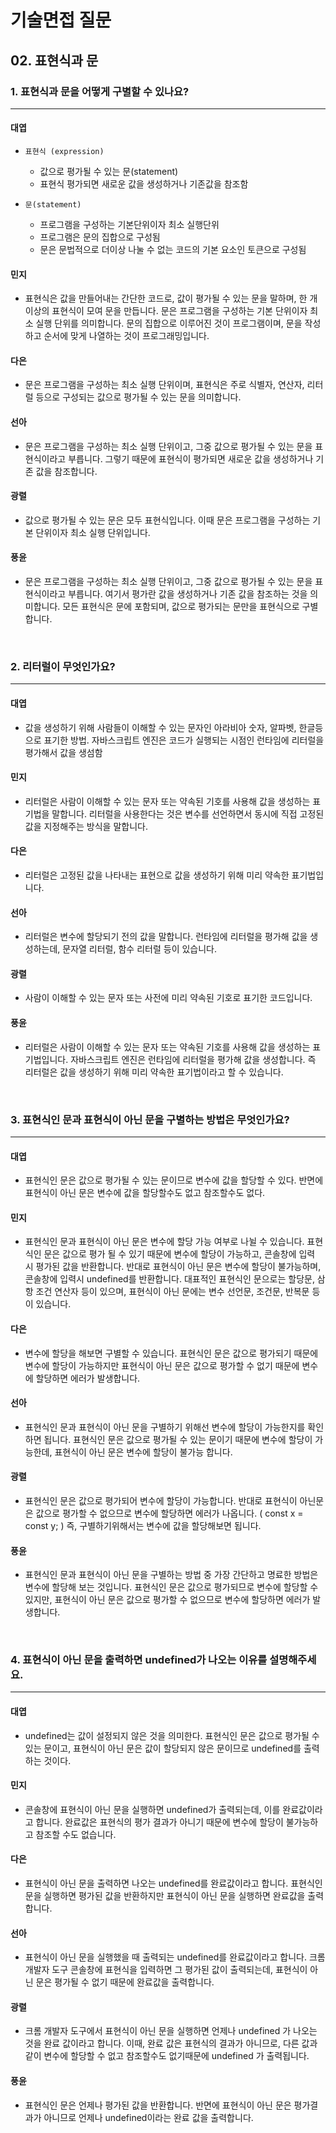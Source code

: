 # 기술면접 질문

## 02. 표현식과 문

### 1. 표현식과 문을 어떻게 구별할 수 있나요?

<hr>

#### 대엽

- `표현식 (expression)`

  - 값으로 평가될 수 있는 문(statement)
  - 표현식 평가되면 새로운 값을 생성하거나 기존값을 참조함

- `문(statement)`
  - 프로그램을 구성하는 기본단위이자 최소 실행단위
  - 프로그램은 문의 집합으로 구성됨
  - 문은 문법적으로 더이상 나눌 수 없는 코드의 기본 요소인 토큰으로 구성됨

#### 민지

- 표현식은 값을 만들어내는 간단한 코드로, 값이 평가될 수 있는 문을 말하며, 한 개 이상의 표현식이 모여 문을 만듭니다.
  문은 프로그램을 구성하는 기본 단위이자 최소 실행 단위를 의미합니다.
  문의 집합으로 이루어진 것이 프로그램이며, 문을 작성하고 순서에 맞게 나열하는 것이 프로그래밍입니다.

#### 다은

- 문은 프로그램을 구성하는 최소 실행 단위이며, 표현식은 주로 식별자, 연산자, 리터럴 등으로 구성되는 값으로 평가될 수 있는 문을 의미합니다.

#### 선아

- 문은 프로그램을 구성하는 최소 실행 단위이고, 그중 값으로 평가될 수 있는 문을 표현식이라고 부릅니다. 그렇기 때문에 표현식이 평가되면 새로운 값을 생성하거나 기존 값을 참조합니다.

#### 광렬

- 값으로 평가될 수 있는 문은 모두 표현식입니다. 이때 문은 프로그램을 구성하는 기본 단위이자 최소 실행 단위입니다.

#### 풍윤

- 문은 프로그램을 구성하는 최소 실행 단위이고, 그중 값으로 평가될 수 있는 문을 표현식이라고 부릅니다. 여기서 평가란 값을 생성하거나 기존 값을 참조하는 것을 의미합니다. 모든 표현식은 문에 포함되며, 값으로 평가되는 문만을 표현식으로 구별합니다.

<br>

### 2. 리터럴이 무엇인가요?

<hr>

#### 대엽

- 값을 생성하기 위해 사람들이 이해할 수 있는 문자인 아라비아 숫자, 알파벳, 한글등으로 표기한 방법. 자바스크립트 엔진은 코드가 실행되는 시점인 런타임에 리터럴을 평가해서 값을 생섬함

#### 민지

- 리터럴은 사람이 이해할 수 있는 문자 또는 약속된 기호를 사용해 값을 생성하는 표기법을 말합니다.
  리터럴을 사용한다는 것은 변수를 선언하면서 동시에 직접 고정된 값을 지정해주는 방식을 말합니다.

#### 다은

- 리터럴은 고정된 값을 나타내는 표현으로 값을 생성하기 위해 미리 약속한 표기법입니다.

#### 선아

- 리터럴은 변수에 할당되기 전의 값을 말합니다. 런타임에 리터럴을 평가해 값을 생성하는데, 문자열 리터럴, 함수 리터럴 등이 있습니다.

#### 광렬

- 사람이 이해할 수 있는 문자 또는 사전에 미리 약속된 기호로 표기한 코드입니다.

#### 풍윤

- 리터럴은 사람이 이해할 수 있는 문자 또는 약속된 기호를 사용해 값을 생성하는 표기법입니다. 자바스크립트 엔진은 런타임에 리터럴을 평가해 값을 생성합니다. 즉 리터럴은 값을 생성하기 위해 미리 약속한 표기법이라고 할 수 있습니다.

<br>

### 3. 표현식인 문과 표현식이 아닌 문을 구별하는 방법은 무엇인가요?

<hr>

#### 대엽

- 표현식인 문은 값으로 평가될 수 있는 문이므로 변수에 값을 할당할 수 있다. 반면에 표현식이 아닌 문은 변수에 값을 할당할수도 없고 참조할수도 없다.

#### 민지

- 표현식인 문과 표현식이 아닌 문은 변수에 할당 가능 여부로 나뉠 수 있습니다.
  표현식인 문은 값으로 평가 될 수 있기 때문에 변수에 할당이 가능하고, 콘솔창에 입력 시 평가된 값을 반환합니다.
  반대로 표현식이 아닌 문은 변수에 할당이 불가능하며, 콘솔창에 입력시 undefined를 반환합니다.
  대표적인 표현식인 문으로는 할당문, 삼항 조건 연산자 등이 있으며, 표현식이 아닌 문에는 변수 선언문, 조건문, 반복문 등이 있습니다.

#### 다은

- 변수에 할당을 해보면 구별할 수 있습니다. 표현식인 문은 값으로 평가되기 때문에 변수에 할당이 가능하지만 표현식이 아닌 문은 값으로 평가할 수 없기 때문에 변수에 할당하면 에러가 발생합니다.

#### 선아

- 표현식인 문과 표현식이 아닌 문을 구별하기 위해선 변수에 할당이 가능한지를 확인하면 됩니다. 표현식인 문은 값으로 평가될 수 있는 문이기 때문에 변수에 할당이 가능한데, 표현식이 아닌 문은 변수에 할당이 불가능 합니다.

#### 광렬

- 표현식인 문은 값으로 평가되어 변수에 할당이 가능합니다. 반대로 표현식이 아닌문은 값으로 평가할 수 없으므로 변수에 할당하면 에러가 나옵니다. ( const x = const y; ) 즉, 구별하기위해서는 변수에 값을 할당해보면 됩니다.

#### 풍윤

- 표현식인 문과 표현식이 아닌 문을 구별하는 방법 중 가장 간단하고 명료한 방법은 변수에 할당해 보는 것입니다. 표현식인 문은 값으로 평가되므로 변수에 할당할 수 있지만, 표현식이 아닌 문은 값으로 평가할 수 없으므로 변수에 할당하면 에러가 발생합니다.

<br>

### 4. 표현식이 아닌 문을 출력하면 undefined가 나오는 이유를 설명해주세요.

<hr>

#### 대엽

- undefined는 값이 설정되지 않은 것을 의미한다. 표현식인 문은 값으로 평가될 수 있는 문이고, 표현식이 아닌 문은 값이 할당되지 않은 문이므로 undefined를 출력하는 것이다.

#### 민지

- 콘솔창에 표현식이 아닌 문을 실행하면 undefined가 출력되는데, 이를 완료값이라고 합니다.
  완료값은 표현식의 평가 결과가 아니기 때문에 변수에 할당이 불가능하고 참조할 수도 없습니다.

#### 다은

- 표현식이 아닌 문을 출력하면 나오는 undefined를 완료값이라고 합니다. 표현식인 문을 실행하면 평가된 값을 반환하지만 표현식이 아닌 문을 실행하면 완료값을 출력합니다.

#### 선아

- 표현식이 아닌 문을 실행했을 때 출력되는 undefined를 완료값이라고 합니다. 크롬 개발자 도구 콘솔창에 표현식을 입력하면 그 평가된 값이 출력되는데, 표현식이 아닌 문은 평가될 수 없기 때문에 완료값을 출력합니다.

#### 광렬

- 크롬 개발자 도구에서 표현식이 아닌 문을 실행하면 언제나 undefined 가 나오는 것을 완료 값이라고 합니다. 이때, 완료 값은 표현식의 결과가 아니므로, 다른 값과 같이 변수에 할당할 수 없고 참조할수도 없기때문에 undefined 가 출력됩니다.

#### 풍윤

- 표현식인 문은 언제나 평가된 값을 반환합니다. 반면에 표현식이 아닌 문은 평가결과가 아니므로 언제나 undefined이라는 완료 값을 출력합니다.
